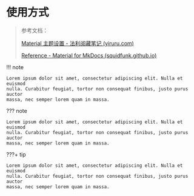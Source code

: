 # 使用方式

> 参考文档：
>
> [Material 主题设置 - 法利阅藏笔记 (yiruru.com)](https://yiruru.com/6代码如诗/云建站/Material主题设置/#_2)
>
> [Reference - Material for MkDocs (squidfunk.github.io)](https://squidfunk.github.io/mkdocs-material/reference/)

!!! note

    Lorem ipsum dolor sit amet, consectetur adipiscing elit. Nulla et euismod
    nulla. Curabitur feugiat, tortor non consequat finibus, justo purus auctor
    massa, nec semper lorem quam in massa.

??? note

    Lorem ipsum dolor sit amet, consectetur adipiscing elit. Nulla et euismod
    nulla. Curabitur feugiat, tortor non consequat finibus, justo purus auctor
    massa, nec semper lorem quam in massa.

???+ tip

    Lorem ipsum dolor sit amet, consectetur adipiscing elit. Nulla et euismod
    nulla. Curabitur feugiat, tortor non consequat finibus, justo purus auctor
    massa, nec semper lorem quam in massa.
